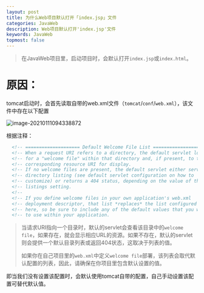 ```yaml
---
layout: post
title: 为什么Web项目默认打开「index.jsp」文件
categories: JavaWeb
description: Web项目默认打开'index.jsp'文件
keywords: JavaWeb
topmost: false
---
```


> 在JavaWeb项目里，启动项目时，会默认打开`index.jsp`或`index.html`。

# 原因：

tomcat启动时，会首先读取自带的web.xml文件（`tomcat`/`conf`/`web.xml`），该文件中存在以下配置

![image-20210111094338872](https://i.loli.net/2021/01/11/kxutNe2IL9Ep6O8.png)

根据注释：

```xml
  <!-- ==================== Default Welcome File List ===================== -->
  <!-- When a request URI refers to a directory, the default servlet looks  -->
  <!-- for a "welcome file" within that directory and, if present, to the   -->
  <!-- corresponding resource URI for display.                              -->
  <!-- If no welcome files are present, the default servlet either serves a -->
  <!-- directory listing (see default servlet configuration on how to       -->
  <!-- customize) or returns a 404 status, depending on the value of the    -->
  <!-- listings setting.                                                    -->
  <!--                                                                      -->
  <!-- If you define welcome files in your own application's web.xml        -->
  <!-- deployment descriptor, that list *replaces* the list configured      -->
  <!-- here, so be sure to include any of the default values that you wish  -->
  <!-- to use within your application.                                      -->
```



> 当请求URI指向一个目录时，默认的servlet会查看该目录中的`welcome file`，如果存在，就会显示相应URL的资源。如果不存在，默认的servlet则会提供一个默认目录列表或返回404状态，这取决于列表的值。
>
> 如果你在自己项目里的`web.xml`中定义`welcome file`部署，该列表会取代默认配置的列表，因此，请确保在你项目里包含默认设置的值。

即当我们没有设置该配置时，会默认使用tomcat自带的配置，自己手动设置该配置可替代默认值。          